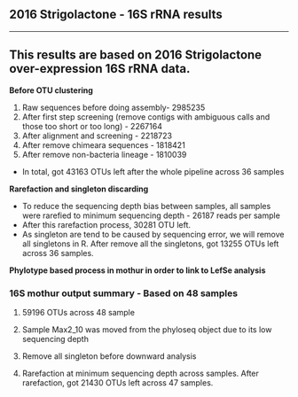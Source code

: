 
##                                     2016 Strigolactone - 16S rRNA results
  
 
---
 This results are based on 2016 Strigolactone over-expression 16S rRNA data.
---

**Before OTU clustering**

1. Raw sequences before doing assembly- 2985235
2. After first step screening (remove contigs with ambiguous calls and those too short or too long) - 2267164
3. After alignment and screening - 2218723
4. After remove chimeara sequences - 1818421
5. After remove non-bacteria lineage - 1810039 

* In total, got 43163 OTUs left after the whole pipeline across 36 samples


**Rarefaction and singleton discarding**

* To reduce the sequencing depth bias between samples, all samples were rarefied to minimum sequencing depth - 26187 reads per sample
* After this rarefaction process, 30281 OTU left.
* As singleton are tend to be caused by sequencing error, we will remove all singletons in R. After remove all the singletons, got 13255 OTUs left across 36 samples.

**Phylotype based process in mothur in order to link to LefSe analysis**




### 16S mothur output summary - Based on 48 samples

1. 59196 OTUs across 48 sample

2. Sample Max2_10 was moved from the phyloseq object due to its low sequencing depth

3. Remove all singleton before downward analysis

4. Rarefaction at minimum sequencing depth across samples.  After rarefaction, got 21430 OTUs left across 47 samples.

